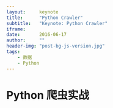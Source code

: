 ```yaml
---
layout:     keynote
title:      "Python Crawler"
subtitle:   "Keynote: Python Crawler"
iframe:     
date:       2016-06-17
author:     ""
header-img: "post-bg-js-version.jpg"
tags:
    - 数据
    - Python
---
```

# Python 爬虫实战

###

